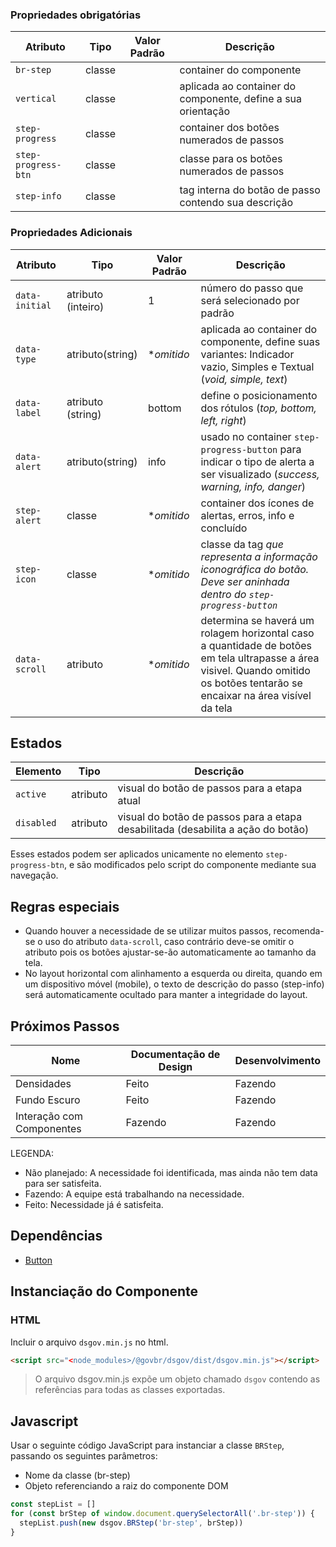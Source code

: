 <!-- [version]: # (1.0.0) -->

### Propriedades obrigatórias

| Atributo            | Tipo   | Valor Padrão | Descrição                                                    |
| ------------------- | ------ | ------------ | ------------------------------------------------------------ |
| `br-step`           | classe |              | container do componente                                      |
| `vertical`          | classe |              | aplicada ao container do componente, define a sua orientação |
| `step-progress`     | classe |              | container dos botões numerados de passos                     |
| `step-progress-btn` | classe |              | classe para os botões numerados de passos                    |
| `step-info`         | classe |              | tag interna do botão de passo contendo sua descrição         |

### Propriedades Adicionais

| Atributo       | Tipo               | Valor Padrão | Descrição                                                                                                                                                                      |
| -------------- | ------------------ | ------------ | ------------------------------------------------------------------------------------------------------------------------------------------------------------------------------ |
| `data-initial` | atributo (inteiro) | 1            | número do passo que será selecionado por padrão                                                                                                                                |
| `data-type`    | atributo(string)   | **omitido*   | aplicada ao container do componente, define suas variantes: Indicador vazio, Simples e Textual (*void, simple, text*)                                                          |
| `data-label`   | atributo (string)  | bottom       | define o posicionamento dos rótulos (*top, bottom, left, right*)                                                                                                               |
| `data-alert`   | atributo(string)   | info         | usado no container `step-progress-button` para indicar o tipo de alerta a ser visualizado  (*success, warning, info, danger*)                                                  |
| `step-alert`   | classe             | **omitido*   | container dos ícones de alertas, erros, info e concluído                                                                                                                       |
| `step-icon`    | classe             | **omitido*   | classe da tag <i> que representa a informação iconográfica do botão. Deve ser aninhada dentro do `step-progress-button`                                                        |
| `data-scroll`  | atributo           | **omitido*   | determina se haverá um rolagem horizontal caso a quantidade de botões em tela ultrapasse a área visivel. Quando omitido os botões tentarão se encaixar na área visível da tela |

## Estados

| Elemento   | Tipo     | Descrição                                                                        |
| ---------- | -------- | -------------------------------------------------------------------------------- |
| `active`   | atributo | visual do botão de passos para a etapa atual                                     |
| `disabled` | atributo | visual do botão de passos para a etapa desabilitada (desabilita a ação do botão) |

Esses estados podem ser aplicados unicamente no elemento `step-progress-btn`, e são modificados pelo script do componente mediante sua navegação.

## Regras especiais

- Quando houver a necessidade de se utilizar muitos passos, recomenda-se o uso do atributo `data-scroll`, caso contrário deve-se omitir o atributo pois os botões ajustar-se-ão automaticamente ao tamanho da tela.
- No layout horizontal com alinhamento a esquerda ou direita, quando em um dispositivo móvel (mobile), o texto de descrição do passo (step-info) será automaticamente ocultado para manter a integridade do layout.

## Próximos Passos

| Nome                      | Documentação de Design | Desenvolvimento |
| ------------------------- | ---------------------- | --------------- |
| Densidades                | Feito                  | Fazendo         |
| Fundo Escuro              | Feito                  | Fazendo         |
| Interação com Componentes | Fazendo                | Fazendo         |

LEGENDA:

- Não planejado: A necessidade foi identificada, mas ainda não tem data para ser satisfeita.
- Fazendo: A equipe está trabalhando na necessidade.
- Feito: Necessidade já é satisfeita.

## Dependências

- [Button](/components/button)

## Instanciação do Componente

### HTML

Incluir o arquivo `dsgov.min.js` no html.

```html
<script src="<node_modules>/@govbr/dsgov/dist/dsgov.min.js"></script>
```

> O arquivo dsgov.min.js expõe um objeto chamado `dsgov` contendo as referências para todas as classes exportadas.

## Javascript

Usar o seguinte código JavaScript para instanciar a classe `BRStep`, passando os seguintes parâmetros:

- Nome da classe (br-step)
- Objeto referenciando a raiz do componente DOM

```javascript
const stepList = []
for (const brStep of window.document.querySelectorAll('.br-step')) {
  stepList.push(new dsgov.BRStep('br-step', brStep))
}
```
